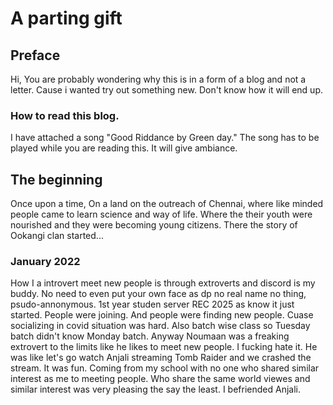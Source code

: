 # A parting gift

## Preface

Hi, You are probably wondering why this is in a form of a blog and not a letter.
Cause i wanted try out something new. Don't know how it will end up.

### How to read this blog.

I have attached a song "Good Riddance by Green day."
The song has to be played while you are reading this. It will give ambiance.

## The beginning

Once upon a time, On a land on the outreach of Chennai, where like minded people
came to learn science and way of life. Where the their youth were nourished and
they were becoming young citizens. 
There the story of Ookangi clan started...

### January 2022

How I a introvert meet new people is through extroverts and discord is my buddy.
No need to even put your own face as dp no real name no thing, psudo-annonymous.
1st year studen server REC 2025 as know it just started. People were joining.
And people were finding new people. Cuase socializing in covid situation was hard.
Also batch wise class so Tuesday batch didn't know Monday batch. Anyway Noumaan
was a freaking extrovert to the limits like he likes to meet new people. I fucking hate it.
He was like let's go watch Anjali streaming Tomb Raider and we crashed the stream. It was fun.
Coming from my school with no one who shared similar interest as me to meeting people.
Who share the same world viewes and similar interest was very pleasing the say the least.
I befriended Anjali.


